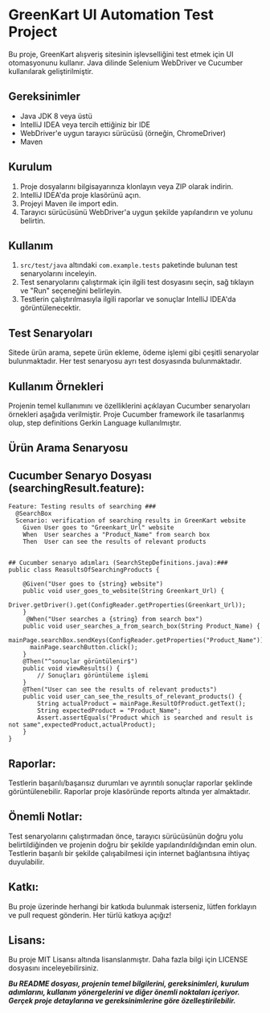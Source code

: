 # GreenKart UI Automation Test Project

Bu proje, GreenKart alışveriş sitesinin işlevselliğini test etmek için UI otomasyonunu kullanır. Java dilinde Selenium WebDriver ve Cucumber kullanılarak geliştirilmiştir.

## Gereksinimler

- Java JDK 8 veya üstü
- IntelliJ IDEA veya tercih ettiğiniz bir IDE
- WebDriver'e uygun tarayıcı sürücüsü (örneğin, ChromeDriver)
- Maven 

## Kurulum

1. Proje dosyalarını bilgisayarınıza klonlayın veya ZIP olarak indirin.
2. IntelliJ IDEA'da proje klasörünü açın.
3. Projeyi Maven ile import edin.
4. Tarayıcı sürücüsünü WebDriver'a uygun şekilde yapılandırın ve yolunu belirtin.

## Kullanım

1. `src/test/java` altındaki `com.example.tests` paketinde bulunan test senaryolarını inceleyin.
2. Test senaryolarını çalıştırmak için ilgili test dosyasını seçin, sağ tıklayın ve "Run" seçeneğini belirleyin.
3. Testlerin çalıştırılmasıyla ilgili raporlar ve sonuçlar IntelliJ IDEA'da görüntülenecektir.

## Test Senaryoları

Sitede ürün arama, sepete ürün ekleme, ödeme işlemi gibi çeşitli senaryolar bulunmaktadır. Her test senaryosu ayrı test dosyasında bulunmaktadır.

## Kullanım Örnekleri

Projenin temel kullanımını ve özelliklerini açıklayan Cucumber senaryoları örnekleri aşağıda verilmiştir. Proje Cucumber framework ile tasarlanmış olup, step definitions Gerkin Language kullanılmıştır.

## Ürün Arama Senaryosu

## Cucumber Senaryo Dosyası (searchingResult.feature): 

```gherkin
Feature: Testing results of searching ###
  @SearchBox
  Scenario: verification of searching results in GreenKart website
    Given User goes to "Greenkart_Url" website
    When  User searches a "Product_Name" from search box
    Then  User can see the results of relevant products


## Cucumber senaryo adımları (SearchStepDefinitions.java):###
public class ReasultsOfSearchingProducts {

    @Given("User goes to {string} website")
    public void user_goes_to_website(String Greenkart_Url) {
        Driver.getDriver().get(ConfigReader.getProperties(Greenkart_Url));
    }
     @When("User searches a {string} from search box")
    public void user_searches_a_from_search_box(String Product_Name) {
      mainPage.searchBox.sendKeys(ConfigReader.getProperties("Product_Name"));
      mainPage.searchButton.click();
    }
    @Then("^sonuçlar görüntülenir$")
    public void viewResults() {
        // Sonuçları görüntüleme işlemi
    }
    @Then("User can see the results of relevant products")
    public void user_can_see_the_results_of_relevant_products() {
        String actualProduct = mainPage.ResultOfProduct.getText();
        String expectedProduct = "Product_Name";
        Assert.assertEquals("Product which is searched and result is not same",expectedProduct,actualProduct);
    }
}
```
## Raporlar: 

Testlerin başarılı/başarısız durumları ve ayrıntılı sonuçlar raporlar şeklinde görüntülenebilir. Raporlar proje klasöründe reports altında yer almaktadır.

## Önemli Notlar:

Test senaryolarını çalıştırmadan önce, tarayıcı sürücüsünün doğru yolu belirtildiğinden ve projenin doğru bir şekilde yapılandırıldığından emin olun.
Testlerin başarılı bir şekilde çalışabilmesi için internet bağlantısına ihtiyaç duyulabilir.

## Katkı:

Bu proje üzerinde herhangi bir katkıda bulunmak isterseniz, lütfen forklayın ve pull request gönderin. Her türlü katkıya açığız!

## Lisans:

Bu proje MIT Lisansı altında lisanslanmıştır. Daha fazla bilgi için LICENSE dosyasını inceleyebilirsiniz.

_**Bu README dosyası, projenin temel bilgilerini, gereksinimleri, kurulum adımlarını, kullanım yönergelerini ve diğer önemli noktaları içeriyor. Gerçek proje detaylarına ve gereksinimlerine göre özelleştirilebilir.**_








